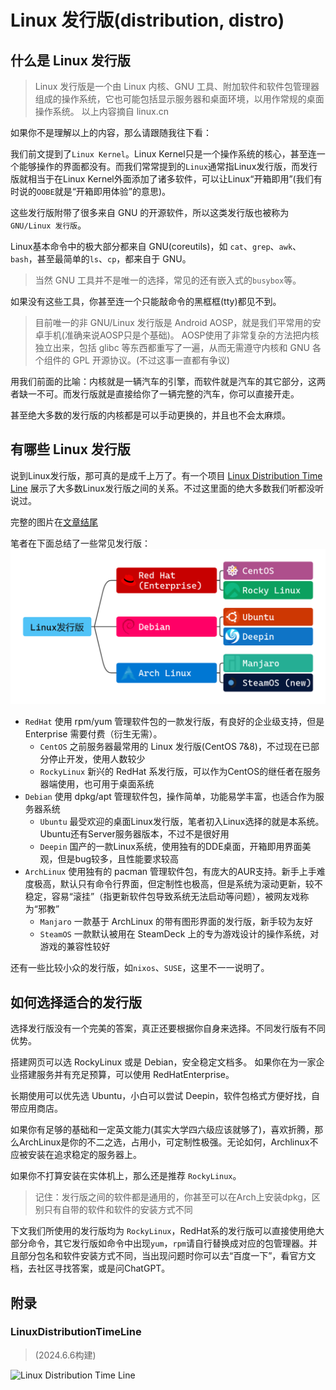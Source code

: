 # Linux 发行版(distribution, distro)

## 什么是 Linux 发行版

> Linux 发行版是一个由 Linux 内核、GNU 工具、附加软件和软件包管理器组成的操作系统，它也可能包括显示服务器和桌面环境，以用作常规的桌面操作系统。
> 以上内容摘自 linux.cn

如果你不是理解以上的内容，那么请跟随我往下看：

我们前文提到了`Linux Kernel`。Linux Kernel只是一个操作系统的核心，甚至连一个能够操作的界面都没有。而我们常常提到的`Linux`通常指Linux发行版，而发行版就相当于在Linux Kernel外面添加了诸多软件，可以让Linux“开箱即用”(我们有时说的`OOBE`就是“开箱即用体验”的意思)。

这些发行版附带了很多来自 GNU 的开源软件，所以这类发行版也被称为`GNU/Linux 发行版`。

Linux基本命令中的极大部分都来自 GNU(coreutils)，如 `cat`、`grep`、`awk`、`bash`，甚至最简单的`ls`、`cp`，都来自于 GNU。

> 当然 GNU 工具并不是唯一的选择，常见的还有嵌入式的`busybox`等。

如果没有这些工具，你甚至连一个只能敲命令的黑框框(tty)都见不到。

> 目前唯一的非 GNU/Linux 发行版是 Android AOSP，就是我们平常用的安卓手机(准确来说AOSP只是个基础)。
> AOSP使用了非常复杂的方法把内核独立出来，包括 glibc 等东西都重写了一遍，从而无需遵守内核和 GNU 各个组件的 GPL 开源协议。(不过这事一直都有争议)

用我们前面的比喻：内核就是一辆汽车的引擎，而软件就是汽车的其它部分，这两者缺一不可。而发行版就是直接给你了一辆完整的汽车，你可以直接开走。

甚至绝大多数的发行版的内核都是可以手动更换的，并且也不会太麻烦。

## 有哪些 Linux 发行版

说到Linux发行版，那可真的是成千上万了。有一个项目 [Linux Distribution Time Line](https://github.com/FabioLolix/LinuxTimeline) 展示了大多数Linux发行版之间的关系。不过这里面的绝大多数我们听都没听说过。

完整的图片在[文章结尾](#linuxdistributiontimeline)

笔者在下面总结了一些常见发行版：
![Distros](./assets/2.3.2.png)

* `RedHat` 使用 rpm/yum 管理软件包的一款发行版，有良好的企业级支持，但是 Enterprise 需要付费（衍生无需）。
  * `CentOS` 之前服务器最常用的 Linux 发行版(CentOS 7&8)，不过现在已部分停止开发，使用人数较少
  * `RockyLinux` 新兴的 RedHat 系发行版，可以作为CentOS的继任者在服务器端使用，也可用于桌面系统
* `Debian` 使用 dpkg/apt 管理软件包，操作简单，功能易学丰富，也适合作为服务器系统
  * `Ubuntu` 最受欢迎的桌面Linux发行版，笔者初入Linux选择的就是本系统。Ubuntu还有Server服务器版本，不过不是很好用
  * `Deepin` 国产的一款Linux系统，使用独有的DDE桌面，开箱即用界面美观，但是bug较多，且性能要求较高
* `ArchLinux` 使用独有的 pacman 管理软件包，有庞大的AUR支持。新手上手难度极高，默认只有命令行界面，但定制性也极高，但是系统为滚动更新，较不稳定，容易“滚挂”（指更新软件包导致系统无法启动等问题），被网友戏称为“邪教”
  * `Manjaro` 一款基于 ArchLinux 的带有图形界面的发行版，新手较为友好
  * `SteamOS` 一款默认被用在 SteamDeck 上的专为游戏设计的操作系统，对游戏的兼容性较好

还有一些比较小众的发行版，如`nixos`、`SUSE`，这里不一一说明了。

## 如何选择适合的发行版

选择发行版没有一个完美的答案，真正还要根据你自身来选择。不同发行版有不同优势。

搭建网页可以选 RockyLinux 或是 Debian，安全稳定文档多。
如果你在为一家企业搭建服务并有充足预算，可以使用 RedHatEnterprise。

长期使用可以优先选 Ubuntu，小白可以尝试 Deepin，软件包格式方便好找，自带应用商店。

如果你有足够的基础和一定英文能力(其实大学四六级应该就够了)，喜欢折腾，那么ArchLinux是你的不二之选，占用小，可定制性极强。无论如何，Archlinux不应被安装在追求稳定的服务器上。

如果你不打算安装在实体机上，那么还是推荐 `RockyLinux`。

> 记住：发行版之间的软件都是通用的，你甚至可以在Arch上安装dpkg，区别只有自带的软件和软件的安装方式不同

下文我们所使用的发行版均为 `RockyLinux`，RedHat系的发行版可以直接使用绝大部分命令，其它发行版如命令中出现`yum`，`rpm`请自行替换成对应的包管理器。并且部分包名和软件安装方式不同，当出现问题时你可以去“百度一下”，看官方文档，去社区寻找答案，或是问ChatGPT。

## 附录

### LinuxDistributionTimeLine

> (2024.6.6构建)

![Linux Distribution Time Line](./assets/2.3.1.svg)
